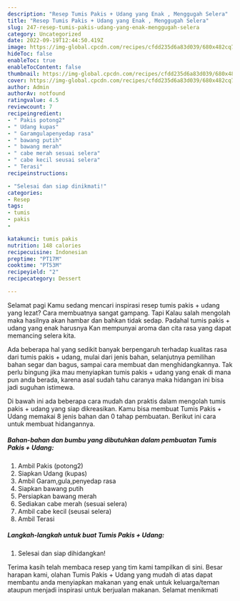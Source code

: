 ```yaml
---
description: "Resep Tumis Pakis + Udang yang Enak , Menggugah Selera"
title: "Resep Tumis Pakis + Udang yang Enak , Menggugah Selera"
slug: 247-resep-tumis-pakis-udang-yang-enak-menggugah-selera
category: Uncategorized
date: 2022-09-19T12:44:50.419Z
image: https://img-global.cpcdn.com/recipes/cfdd235d6a83d039/680x482cq70/tumis-pakis-udang-foto-resep-utama.jpg
hideToc: false
enableToc: true
enableTocContent: false
thumbnail: https://img-global.cpcdn.com/recipes/cfdd235d6a83d039/680x482cq70/tumis-pakis-udang-foto-resep-utama.jpg
cover: https://img-global.cpcdn.com/recipes/cfdd235d6a83d039/680x482cq70/tumis-pakis-udang-foto-resep-utama.jpg
author: Admin
authorAv: notfound
ratingvalue: 4.5
reviewcount: 7
recipeingredient:
- " Pakis potong2"
- " Udang kupas"
- " Garamgulapenyedap rasa"
- " bawang putih"
- " bawang merah"
- " cabe merah sesuai selera"
- " cabe kecil seusai selera"
- " Terasi"
recipeinstructions:

- "Selesai dan siap dinikmati!"
categories:
- Resep
tags:
- tumis
- pakis
- 

katakunci: tumis pakis  
nutrition: 148 calories
recipecuisine: Indonesian
preptime: "PT17M"
cooktime: "PT53M"
recipeyield: "2"
recipecategory: Dessert

---
```



Selamat pagi Kamu sedang mencari inspirasi resep tumis pakis + udang yang lezat? Cara membuatnya sangat gampang. Tapi Kalau salah mengolah maka hasilnya akan hambar dan bahkan tidak sedap. Padahal tumis pakis + udang yang enak harusnya Kan mempunyai aroma dan cita rasa yang dapat memancing selera kita.


Ada beberapa hal yang sedikit banyak berpengaruh terhadap kualitas rasa dari tumis pakis + udang, mulai dari jenis bahan, selanjutnya pemilihan bahan segar dan bagus, sampai cara membuat dan menghidangkannya. Tak perlu bingung jika mau menyiapkan tumis pakis + udang yang enak di mana pun anda berada, karena asal sudah tahu caranya maka hidangan ini bisa jadi suguhan istimewa.




Di bawah ini ada beberapa cara mudah dan praktis dalam mengolah tumis pakis + udang yang siap dikreasikan. Kamu bisa membuat Tumis Pakis + Udang memakai 8 jenis bahan dan 0 tahap pembuatan. Berikut ini cara untuk membuat hidangannya.

<!--inarticleads1-->

##### Bahan-bahan dan bumbu yang dibutuhkan dalam pembuatan Tumis Pakis + Udang:

1. Ambil  Pakis (potong2)
1. Siapkan  Udang (kupas)
1. Ambil  Garam,gula,penyedap rasa
1. Siapkan  bawang putih
1. Persiapkan  bawang merah
1. Sediakan  cabe merah (sesuai selera)
1. Ambil  cabe kecil (seusai selera)
1. Ambil  Terasi




<!--inarticleads2-->

##### Langkah-langkah untuk buat Tumis Pakis + Udang:


1. Selesai dan siap dihidangkan!



Terima kasih telah membaca resep yang tim kami tampilkan di sini. Besar harapan kami, olahan Tumis Pakis + Udang yang mudah di atas dapat membantu anda menyiapkan makanan yang enak untuk keluarga/teman ataupun menjadi inspirasi untuk berjualan makanan. Selamat menikmati

